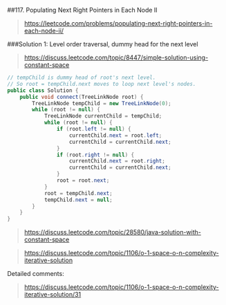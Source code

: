 ##117. Populating Next Right Pointers in Each Node II
> https://leetcode.com/problems/populating-next-right-pointers-in-each-node-ii/

###Solution 1: Level order traversal, dummy head for the next level
> https://discuss.leetcode.com/topic/8447/simple-solution-using-constant-space

```java
// tempChild is dummy head of root's next level. 
// So root = tempChild.next moves to loop next level's nodes.
public class Solution {
    public void connect(TreeLinkNode root) {
        TreeLinkNode tempChild = new TreeLinkNode(0);
        while (root != null) {
            TreeLinkNode currentChild = tempChild;
            while (root != null) {
                if (root.left != null) {
                    currentChild.next = root.left;
                    currentChild = currentChild.next;
                }
                if (root.right != null) {
                    currentChild.next = root.right;
                    currentChild = currentChild.next;
                }
                root = root.next;
            }
            root = tempChild.next;
            tempChild.next = null;
        }
    }
}
```
> https://discuss.leetcode.com/topic/28580/java-solution-with-constant-space

> https://discuss.leetcode.com/topic/1106/o-1-space-o-n-complexity-iterative-solution

Detailed comments:
> https://discuss.leetcode.com/topic/1106/o-1-space-o-n-complexity-iterative-solution/31
